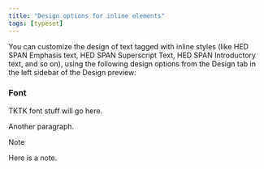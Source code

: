 ```yaml
---
title: "Design options for inline elements"
tags: [typeset]
---
```

 
<html><body><section data-type="chapter" class="hsecchapter" data-hederis-type="hsecchapter" id="inline-design-options" data-pi-attrs="id: inline-design-options; data-tags: typeset;" role="doc-chapter" data-tags="typeset" data-author-name=" " data-book-title=" " title="Design options for inline elements"><p class="hblkp" data-hederis-type="hblkp" id="pxcV4L7sh">You can customize the design of text tagged with inline styles (like HED SPAN Emphasis text, HED SPAN Superscript Text, HED SPAN Introductory text, and so on), using the following design options from the Design tab in the left sidebar of the Design preview:</p><section class="hwprsubsection" data-hederis-type="hwprsubsection" id="phoiRSYsk" data-type="subsection" title="Font"><h1 data-hederis-type="hblktitle" class="hblktitle" id="pi2mJvPR2">Font</h1><p class="hblkp" data-hederis-type="hblkp" id="p5bdohkHx">TKTK font stuff will go here.</p><p class="hblkp" data-hederis-type="hblkp" id="pn52GWNqo">Another paragraph.</p><div class="hwprbox box" data-hederis-type="hwprbox" id="phhjP88HW" data-type="sidebar"><p class="hblktype" data-hederis-type="hblktype" id="pi2xiVQLX">Note</p><p class="hblkp" data-hederis-type="hblkp" id="pNR8ffMGc">Here is a note.</p></div></section></section></body></html>
